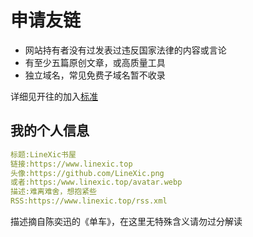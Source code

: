 # 申请友链

- 网站持有者没有过发表过违反国家法律的内容或言论
- 有至少五篇原创文章，或高质量工具
- 独立域名，常见免费子域名暂不收录

详细见开往的加入[标准](https://www.travellings.cn/docs/join.html)

## 我的个人信息

```yaml
标题:LineXic书屋
链接:https://www.linexic.top
头像:https://github.com/LineXic.png
或者:https:/www.linexic.top/avatar.webp
描述:难离难舍，想抱紧些
RSS:https://www.linexic.top/rss.xml
```

描述摘自陈奕迅的《单车》，在这里无特殊含义请勿过分解读
